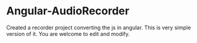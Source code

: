 # Angular-AudioRecorder
Created a recorder project converting the js in angular. This is very simple version of it. You are welcome to edit and modify.
